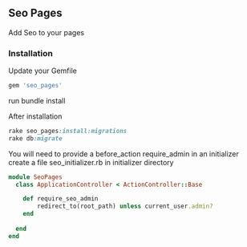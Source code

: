 ## Seo Pages

Add Seo to your pages


### Installation

Update your Gemfile

```ruby
gem 'seo_pages'  
```
run bundle install

After installation

```ruby
rake seo_pages:install:migrations
rake db:migrate
```

You will need to provide a before_action require_admin in an initializer
create a file seo_initializer.rb in initializer directory

```ruby
module SeoPages
  class ApplicationController < ActionController::Base

    def require_seo_admin
        redirect_to(root_path) unless current_user.admin?
    end
    
  end
end  
```